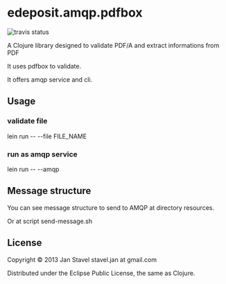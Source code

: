 # edeposit.amqp.pdfbox
![travis status](https://travis-ci.org/edeposit/edeposit.amqp.pdfbox.png)

A Clojure library designed to validate PDF/A and extract informations from PDF

It uses pdfbox to validate.

It offers amqp service and cli.

## Usage

### validate file

lein run -- --file FILE_NAME

### run as amqp service

lein run -- --amqp

## Message structure

You can see message structure to send to AMQP at directory resources.

Or at script send-message.sh

## License

Copyright © 2013 Jan Stavel stavel.jan at gmail.com

Distributed under the Eclipse Public License, the same as Clojure.
